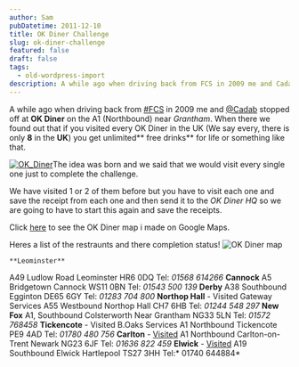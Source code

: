 ```yaml
---
author: Sam
pubDatetime: 2011-12-10
title: OK Diner Challenge
slug: ok-diner-challenge
featured: false
draft: false
tags:
  - old-wordpress-import
description: A while ago when driving back from FCS in 2009 me and Cadab stopped off at OK Diner on the A1 Northbound near Grantham When there we found out that if you visit...
---
```


A while ago when driving back from [#FCS](https://twitter.com/#!/search/french%20car%20show) in 2009 me and [@Cadab](http://imjam.es) stopped off at **OK Diner** on the A1 (Northbound) near *Grantham*. When there we found out that if you visited every OK Diner in the UK (We say every, there is only **8** in the **UK**) you get unlimited** free drinks** for life or something like that.

[![OK_Diner](https://blog.bonxy.net/wp-content/uploads/2011/12/OK_Diner-150x150.jpg)](http://bonxy.info/p/7990/ok_diner)The idea was born and we said that we would visit every single one just to complete the challenge.

We have visited 1 or 2 of them before but you have to visit each one and save the receipt from each one and then send it to the *OK Diner HQ* so we are going to have to start this again and save the receipts.

Click [here](http://maps.google.co.uk/maps/ms?msid=208988438497592780056.0004b73b7929e6499d02f&msa=0) to see the OK Diner map i made on Google Maps.

Heres a list of the restraunts and there completion status!
![OK Diner map](http://cl.ly/3M2K02303X3X1i2u3C10/Image%202012-01-24%20at%201.19.36%20AM.png)

	**Leominster**
A49
Ludlow Road
Leominster
HR6 0DQ
Tel: *01568 614266*
        **Cannock**
A5
Bridgetown
Cannock
WS11 0BN
Tel: *01543 500 139*
	**Derby**
A38
Southbound
Egginton
DE65 6GY
Tel: *01283 704 800*
	**Northop Hall** - Visited
Gateway Services
A55 Westbound
Northop Hall
CH7 6HB
Tel: *01244 548 297*
	**New Fox**
A1, Southbound
Colsterworth
Near Grantham
NG33 5LN
Tel: *01572 768458*
	**Tickencote** - Visited
B.Oaks Services
A1 Northbound
Tickencote
PE9 4AD
Tel: *01780 480 756*
	**Carlton** - [Visited](https://foursquare.com/bonxy/checkin/4d42f9d01629b60c648d9c89)
A1 Northbound
Carlton-on-Trent
Newark
NG23 6JF
Tel: *01636 822 459*
	**Elwick** - [Visited](https://foursquare.com/bonxy/checkin/4ef5caef9a52c9083fc09c51)
A19 Southbound
Elwick
Hartlepool
TS27 3HH
Tel:* 01740 644884*